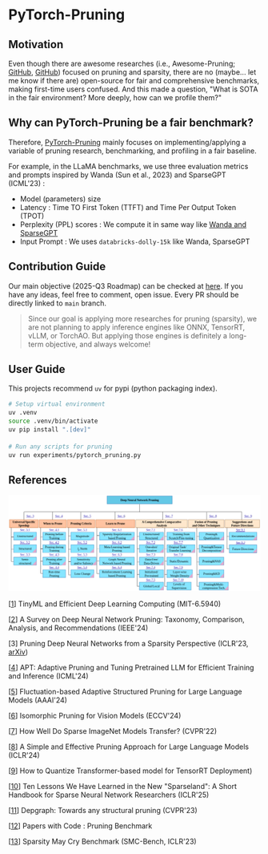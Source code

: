 # PyTorch-Pruning

## Motivation

Even though there are awesome researches (i.e., Awesome-Pruning; [GitHub](https://github.com/he-y/Awesome-Pruning), [GitHub](https://github.com/hrcheng1066/awesome-pruning)) focused on pruning and sparsity, there are no (maybe... let me know if there are) open-source for fair and comprehensive benchmarks, making first-time users confused. And this made a question, "What is SOTA in the fair environment? More deeply, how can we profile them?"

## Why can PyTorch-Pruning be a fair benchmark?

Therefore, [PyTorch-Pruning](http://github.com/namgyu-youn/PyTorch-Pruning) mainly focuses on implementing/applying a variable of pruning research, benchmarking, and profiling in a fair baseline.

For example, in the LLaMA benchmarks, we use three evaluation metrics and prompts inspired by Wanda (Sun et al., 2023) and SparseGPT (ICML'23) :

* Model (parameters) size
* Latency : Time TO First Token (TTFT) and Time Per Output Token (TPOT)
* Perplexity (PPL) scores : We compute it in same way like [Wanda and SparseGPT](https://github.com/locuslab/wanda/blob/8e8fc87b4a2f9955baa7e76e64d5fce7fa8724a6/lib/prune.py#L214)
* Input Prompt : We uses `databricks-dolly-15k` like Wanda, SparseGPT

## Contribution Guide

Our main objective (2025-Q3 Roadmap) can be checked at [here](https://github.com/namgyu-youn/PyTorch-Pruning/issues/1). If you have any ideas, feel free to comment, open issue. Every PR should be directly linked to `main` branch.


> Since our goal is applying more researches for pruning (sparsity), we are not planning to apply inference engines like ONNX, TensorRT, vLLM, or TorchAO. But applying those engines is definitely a long-term objective, and always welcome!

## User Guide

This projects recommend `uv` for pypi (python packaging index).

```bash
# Setup virtual environment
uv .venv
source .venv/bin/activate
uv pip install ".[dev]"

# Run any scripts for pruning
uv run experiments/pytorch_pruning.py
```

## References

![pruning_taxonomy](images/pruning_taxonomy.png)

[[1](https://hanlab.mit.edu/courses/2024-fall-65940)] TinyML and Efficient Deep Learning Computing (MIT-6.5940)

[[2](https://arxiv.org/abs/2308.06767)] A Survey on Deep Neural Network Pruning: Taxonomy, Comparison, Analysis, and Recommendations (IEEE'24)

[3] Pruning Deep Neural Networks from a Sparsity Perspective (ICLR'23, [arXiv](https://arxiv.org/abs/2302.05601))

[[4](https://icml.cc/virtual/2024/oral/35453)] APT: Adaptive Pruning and Tuning Pretrained LLM for Efficient Training and Inference (ICML'24)

[[5](https://arxiv.org/abs/2312.11983)] Fluctuation-based Adaptive Structured Pruning for Large Language Models (AAAI'24)

[[6](https://arxiv.org/abs/2407.04616)] Isomorphic Pruning for Vision Models (ECCV'24)

[[7]((https://arxiv.org/abs/2111.13445))] How Well Do Sparse ImageNet Models Transfer? (CVPR'22)

[[8](https://arxiv.org/abs/2306.11695)] A Simple and Effective Pruning Approach for Large Language Models (ICLR'24)

[[9](https://blog.squeezebits.com/how-to-quantize-transformerbased-model-for-tensorrt-deployment-55802)] How to Quantize Transformer-based model for TensorRT Deployment)

[[10](https://arxiv.org/abs/2302.02596)] Ten Lessons We Have Learned in the New "Sparseland": A Short Handbook for Sparse Neural Network Researchers (ICLR'25)

[[11](https://arxiv.org/abs/2301.12900)] Depgraph: Towards any structural pruning (CVPR'23)

[[12](https://paperswithcode.com/task/network-pruning)] Papers with Code : Pruning Benchmark

[[13](https://github.com/VITA-Group/SMC-Bench)] Sparsity May Cry Benchmark (SMC-Bench, ICLR'23)